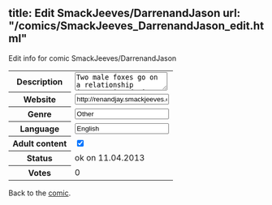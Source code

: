 title: Edit SmackJeeves/DarrenandJason
url: "/comics/SmackJeeves_DarrenandJason_edit.html"
---
Edit info for comic SmackJeeves/DarrenandJason

<form name="comic" action="http://gaepostmail.appengine.com/comic" name="post">
<table class="comicinfo">
<tr>
<th>Description</th><td><textarea name="description">Two male foxes go on a relationship journey, intoducing new characters relatively constantly, explaining their everyday life in the random comic world.</textarea></td>
</tr>
<tr>
<th>Website</th><td><input type="text" name="url" value="http://renandjay.smackjeeves.com/comics/"/></td>
</tr>
<tr>
<th>Genre</th><td><input type="text" name="genre" value="Other"/></td>
</tr>
<tr>
<th>Language</th><td><input type="text" name="language" value="English"/></td>
</tr>
<tr>
<th>Adult content</th><td><input type="checkbox" name="adult" value="adult" checked="checked"/></td>
</tr>
<tr>
<th>Status</th><td>ok on 11.04.2013</td>
</tr>
<tr>
<th>Votes</th><td>0</div></td>
</tr>
</table>
</form>

Back to the [comic](/comics/SmackJeeves_DarrenandJason.html).
